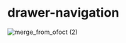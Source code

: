 # drawer-navigation


![merge_from_ofoct (2)](https://user-images.githubusercontent.com/74527431/102083031-eec65c80-3e38-11eb-80a0-849acca16392.jpg)
